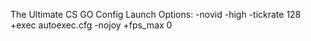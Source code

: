 The Ultimate CS GO Config
Launch Options:
-novid -high -tickrate 128 +exec autoexec.cfg -nojoy +fps_max 0
